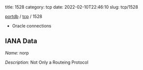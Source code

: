 title: 1528
category: tcp
date: 2022-02-10T22:46:10
slug: tcp/1528

[portdb](/) / [tcp](/category/tcp.html) / 1528


* Oracle connections

## IANA Data

_Name:_ norp

_Description:_ Not Only a Routeing Protocol

